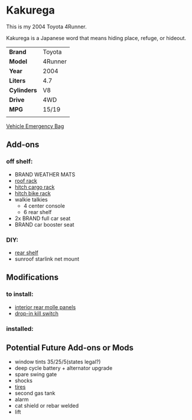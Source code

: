 # Kakurega

This is my 2004 Toyota 4Runner.

Kakurega is a Japanese word that means hiding place, refuge, or hideout.

|||
|-|-|
|**Brand**|Toyota|
|**Model**|4Runner|
|**Year**|2004|
|**Liters**|4.7|
|**Cylinders**|V8|
|**Drive**|4WD|
|**MPG**|15/19|
|||

[Vehicle Emergency Bag](vehicle_emergency_bag.md)

## Add-ons

### off shelf:

- BRAND WEATHER MATS
- [roof rack](roof_rack.md)
- [hitch cargo rack](hitch_cargo_rack.md)
- [hitch bike rack](hitch_bike_rack.md)
- walkie talkies
  - 4 center console
  - 6 rear shelf
- 2x BRAND full car seat
- BRAND car booster seat

### DIY:

- [rear shelf](shelf.md)
- sunroof starlink net mount

## Modifications

### to install:

- [interior rear molle panels](https://radodesignsco.com/products/2006-2009-toyota-4runner-complete-molle-setup)
- [drop-in kill switch](https://41twentytwo.com/product/vehicle-kill-switch/?srsltid=AfmBOorZS5GheO_y4A-6SjH9RFNpujMs9L74ZfeDvTJ2v-zqq-iQINJf)

### installed:

## Potential Future Add-ons or Mods

- window tints 35/25/5(states legal?)
- deep cycle battery + alternator upgrade
- spare swing gate
- shocks
- [tires](https://www.bfgoodrichtires.com/auto/tires/all-terrain-t-a-ko3)
- second gas tank
- alarm
- cat shield or rebar welded
- lift
